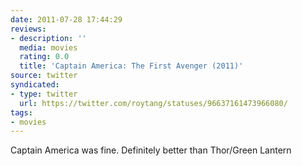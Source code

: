 ```yaml
---
date: 2011-07-28 17:44:29
reviews:
- description: ''
  media: movies
  rating: 0.0
  title: 'Captain America: The First Avenger (2011)'
source: twitter
syndicated:
- type: twitter
  url: https://twitter.com/roytang/statuses/96637161473966080/
tags:
- movies
---
```


Captain America was fine. Definitely better than Thor/Green Lantern